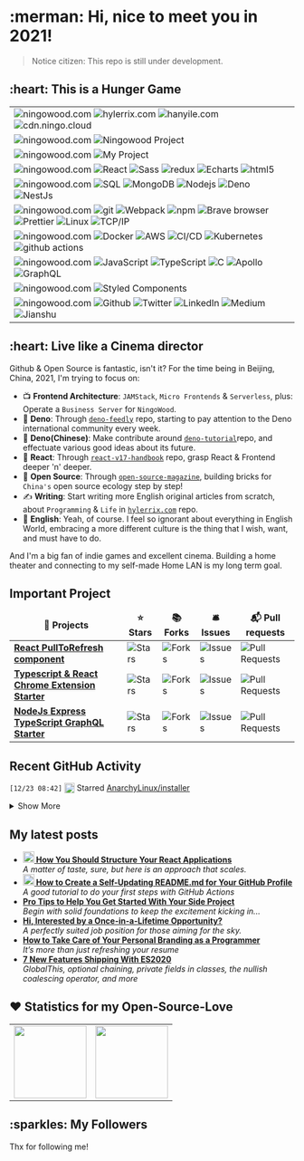 <h1>:merman: Hi, nice to meet you in 2021!</h1>

> Notice citizen: This repo is still under development.

<h2>:heart: This is a Hunger Game</h2>

<table cellspacing="0" cellpadding="0" style="border: none;">
  <tr>
    <td>
      <img alt="ningowood.com" src="https://img.shields.io/badge/-👉%20%20%20Website-000?" />
      <img alt="hylerrix.com" src="https://img.shields.io/badge/-🧬%20hylerrix.com-000?" />
      <img alt="hanyile.com" src="https://img.shields.io/badge/-🧬%20hanyile.com-000?" />
      <img alt="cdn.ningo.cloud" src="https://img.shields.io/badge/-🧬%20cdn.ningo.cloud-000?" />
    </td>
  </tr>
  <tr>
    <td>
      <img alt="ningowood.com" src="https://img.shields.io/badge/-👉%20%20%20Ningowood%20Project-000?" />
      <img alt="Ningowood Project" src="https://img.shields.io/badge/-🧬%20Ningowood%20Project-000?" />
    </td>
  </tr>
  <tr>
    <td>
      <img alt="ningowood.com" src="https://img.shields.io/badge/-👉%20%20%20Hylerrix%20Project-000?" />
      <img alt="My Project" src="https://img.shields.io/badge/-🧬%20My%20Project-000?" />
    </td>
  </tr>
  <tr>
    <td>
      <img alt="ningowood.com" src="https://img.shields.io/badge/-👉%20%20%20Frontend%20Skill-000?" />
      <img alt="React" src="https://img.shields.io/badge/-React-45b8d8?style=flat-square&logo=react&logoColor=white" />
      <img alt="Sass" src="https://img.shields.io/badge/-Sass-CC6699?style=flat-square&logo=sass&logoColor=white" />
      <img alt="redux" src="https://img.shields.io/badge/-Redux-764ABC?style=flat-square&logo=redux&logoColor=white" />
      <img alt="Echarts" src="https://img.shields.io/badge/-Echarts-F9A03C?style=flat-square&logo=echarts&logoColor=white" />
      <img alt="html5" src="https://img.shields.io/badge/-HTML5-E34F26?style=flat-square&logo=html5&logoColor=white" />
    </td>
  </tr>
  <tr>
    <td>
      <img alt="ningowood.com" src="https://img.shields.io/badge/-👉%20%20%20Backend%20Skill-000?" />
      <img alt="SQL" src="https://img.shields.io/badge/-SQL-000?&logo=MySQL&logoColor=4479A1" />
      <img alt="MongoDB" src="https://img.shields.io/badge/-MongoDB-13aa52?style=flat-square&logo=mongodb&logoColor=white" />
      <img alt="Nodejs" src="https://img.shields.io/badge/-Nodejs-43853d?style=flat-square&logo=Node.js&logoColor=white" />
      <img alt="Deno" src="https://img.shields.io/badge/-Deno-43853d?style=flat-square&logo=Deno&logoColor=white" />
      <img alt="NestJs" src="https://img.shields.io/badge/-NestJs-ea2845?style=flat-square&logo=nestjs&logoColor=white" />
    </td>
  </tr>
  <tr>
    <td>
      <img alt="ningowood.com" src="https://img.shields.io/badge/-👉%20%20%20Tooltain%20Skill-000?" />
      <img alt="git" src="https://img.shields.io/badge/-Git-F05032?style=flat-square&logo=git&logoColor=white" />
      <img alt="Webpack" src="https://img.shields.io/badge/-Webpack-8DD6F9?style=flat-square&logo=webpack&logoColor=white" />
      <img alt="npm" src="https://img.shields.io/badge/-NPM-CB3837?style=flat-square&logo=npm&logoColor=white" />
      <img alt="Brave browser" src="https://img.shields.io/badge/-Brave_Browser-FB542B?style=flat-square&logo=brave&logoColor=white" />
      <img alt="Prettier" src="https://img.shields.io/badge/-Prettier-F7B93E?style=flat-square&logo=prettier&logoColor=white" />
      <img alt="Linux" src="https://img.shields.io/badge/-Linux-000?&logo=Linux&logoColor=FCC624" />
      <img alt="TCP/IP" src="https://img.shields.io/badge/-TCP%2FIP-000?&logo=Cisco" />
    </td>
  </tr>
  <tr>
    <td>
      <img alt="ningowood.com" src="https://img.shields.io/badge/-👉%20%20%20Cloud%20Skill-000?" />
      <img alt="Docker" src="https://img.shields.io/badge/-Docker-46a2f1?style=flat-square&logo=docker&logoColor=white" />
      <img alt="AWS" src="https://img.shields.io/badge/-AWS-000?&logo=Amazon-AWS&logoColor=fff" />
      <img alt="CI/CD" src="https://img.shields.io/badge/-CI%2FCD-000?&logo=CircleCI&logoColor=fff" />
      <img alt="Kubernetes" src="https://img.shields.io/badge/-Kubernetes-000?&logo=Kubernetes" />
      <img alt="github actions" src="https://img.shields.io/badge/-Github_Actions-2088FF?style=flat-square&logo=github-actions&logoColor=white" />
    </td>
  </tr>
  <tr>
    <td>
      <img alt="ningowood.com" src="https://img.shields.io/badge/-👉%20%20%20Language%20Skill-000?" />
      <img alt="JavaScript" src="https://img.shields.io/badge/-JavaScript-000?&logo=JavaScript&logoColor=ddc508" />
      <img alt="TypeScript" src="https://img.shields.io/badge/-TypeScript-007ACC?style=flat-square&logo=typescript&logoColor=white" />
      <img alt="C" src="https://img.shields.io/badge/-C-000?&logo=C" />
      <img alt="Apollo" src="https://img.shields.io/badge/-Apollo%20GraphQL-311C87?style=flat-square&logo=apollo-graphql&logoColor=white" />
      <img alt="GraphQL" src="https://img.shields.io/badge/-GraphQL-E10098?style=flat-square&logo=graphql&logoColor=white" />
    </td>
  </tr>
  <tr>
    <td>
      <img alt="ningowood.com" src="https://img.shields.io/badge/-👉%20%20%20Want%20To%20Learn-000?" />
      <img alt="Styled Components" src="https://img.shields.io/badge/-Styled_Components-db7092?style=flat-square&logo=styled-components&logoColor=white" href="https://github.com/adamalston?tab=repositories&q=&type=&language=c"/>
    </td>
  </tr>
  <tr>
    <td>
      <img alt="ningowood.com" src="https://img.shields.io/badge/-👉%20%20%20The%20Other%20Side-000?" />
      <img alt="Github" src="https://img.shields.io/badge/-🧬%20Github-000?" />
      <img alt="Twitter" src="https://img.shields.io/badge/-🧬%20Twitter-000?" />
      <img alt="LinkedIn" src="https://img.shields.io/badge/-🧬%20LinkedIn-000?" />
      <img alt="Medium" src="https://img.shields.io/badge/-🧬%20Medium-000?" />
      <img alt="Jianshu" src="https://img.shields.io/badge/-🧬%20Jianshu-000?" />
    </td>
  </tr>
</table>

<h2>:heart: Live like a Cinema director</h2>

Github & Open Source is fantastic, isn't it? For the time being in Beijing, China, 2021, I'm trying to focus on:

* :tv: **Frontend Architecture**: `JAMStack`, `Micro Frontends` & `Serverless`, plus: Operate a `Business Server` for `NingoWood`.
* :sauropod: **Deno**: Through [`deno-feedly`](https://github.com/hylerrix/deno-feedly) repo, starting to pay attention to the Deno international community every week.
* :space_invader: **Deno(Chinese)**: Make contribute around [`deno-tutorial`](https://github.com/hylerrix/deno-tutorial)repo, and effectuate various good ideas about its future.
* :clown_face: **React**: Through [`react-v17-handbook`](https://github.com/hylerrix/react-v17-handbook) repo, grasp React & Frontend deeper 'n' deeper.
* :open_book: **Open Source**: Through [`open-source-magazine`](https://github.com/ningowood/open-source-magazine), building bricks for `China's` open source ecology step by step!
* :writing_hand: **Writing**: Start writing more English original articles from scratch, about `Programming` & `Life` in [`hylerrix.com`](https://github.com/hylerrix/hylerrix.com) repo.
* :art: **English**: Yeah, of course. I feel so ignorant about everything in English World, embracing a more different culture is the thing that I wish, want, and must have to do.

And I'm a big fan of indie games and excellent cinema. Building a home theater and connecting to my self-made Home LAN is my long term goal.

<h2>Important Project</h2>

<table cellspacing="0" cellpadding="0" style="border: none;">
  <thead align="center">
    <tr border: none;>
      <td><b>🎁 Projects</b></td>
      <td><b>⭐ Stars</b></td>
      <td><b>📚 Forks</b></td>
      <td><b>🛎 Issues</b></td>
      <td><b>📬 Pull requests</b></td>
    </tr>
  </thead>
  <tbody>
    <tr>
      <td><a href="https://github.com/thmsgbrt/react-simple-pull-to-refresh"><b>React PullToRefresh component</b></a></td>
      <td><img alt="Stars" src="https://img.shields.io/github/stars/thmsgbrt/react-simple-pull-to-refresh?style=flat-square&labelColor=343b41"/></td>
      <td><img alt="Forks" src="https://img.shields.io/github/forks/thmsgbrt/react-simple-pull-to-refresh?style=flat-square&labelColor=343b41"/></td>
      <td><img alt="Issues" src="https://img.shields.io/github/issues/thmsgbrt/react-simple-pull-to-refresh?style=flat-square&labelColor=343b41"/></td>
      <td><img alt="Pull Requests" src="https://img.shields.io/github/issues-pr/thmsgbrt/react-simple-pull-to-refresh?style=flat-square&labelColor=343b41"/></td>
    </tr>
	  <tr>
      <td><a href="https://github.com/thmsgbrt/Chrome-Extension-with-React-and-Typescript-Starter-Pack"><b>Typescript & React Chrome Extension Starter</b></a></td>
      <td><img alt="Stars" src="https://img.shields.io/github/stars/thmsgbrt/Chrome-Extension-with-React-and-Typescript-Starter-Pack?style=flat-square&labelColor=343b41"/></td>
      <td><img alt="Forks" src="https://img.shields.io/github/forks/thmsgbrt/Chrome-Extension-with-React-and-Typescript-Starter-Pack?style=flat-square&labelColor=343b41"/></td>
      <td><img alt="Issues" src="https://img.shields.io/github/issues/thmsgbrt/Chrome-Extension-with-React-and-Typescript-Starter-Pack?style=flat-square&labelColor=343b41"/></td>
      <td><img alt="Pull Requests" src="https://img.shields.io/github/issues-pr/thmsgbrt/Chrome-Extension-with-React-and-Typescript-Starter-Pack?style=flat-square&labelColor=343b41"/></td>
    </tr>
    <tr>
      <td><a href="https://github.com/thmsgbrt/nodejs-typescript-express-apollo-graphql-starter"><b>NodeJs Express TypeScript GraphQL Starter</b></a></td>
      <td><img alt="Stars" src="https://img.shields.io/github/stars/thmsgbrt/nodejs-typescript-express-apollo-graphql-starter?style=flat-square&labelColor=343b41"/></td>
      <td><img alt="Forks" src="https://img.shields.io/github/forks/thmsgbrt/nodejs-typescript-express-apollo-graphql-starter?style=flat-square&labelColor=343b41"/></td>
      <td><img alt="Issues" src="https://img.shields.io/github/issues/thmsgbrt/nodejs-typescript-express-apollo-graphql-starter?style=flat-square&labelColor=343b41"/></td>
      <td><img alt="Pull Requests" src="https://img.shields.io/github/issues-pr/thmsgbrt/nodejs-typescript-express-apollo-graphql-starter?style=flat-square&labelColor=343b41"/></td>
    </tr>
  </tbody>
</table>

<h2>Recent GitHub Activity</h2>

<!--START_SECTION:activity-->

`[12/23 08:42]` <img alt="⭐" src="https://github.com/cheesits456/github-activity-readme/raw/master/icons/star.png" align="top" height="18"> Starred [AnarchyLinux/installer](https://github.com/AnarchyLinux/installer) 

<details><summary>Show More</summary>

`[12/20 18:13]` <img alt="🗣" src="https://github.com/cheesits456/github-activity-readme/raw/master/icons/comment.png" align="top" height="18"> Commented on [`#9`](https://github.com//cheesits456/discord-ssh-bot/issues/9 'Can´t read property') in [cheesits456/discord-ssh-bot](https://github.com/cheesits456/discord-ssh-bot)
</details>

<!--END_SECTION:activity-->

<h2>My latest posts</h2>

<ul>
  <li><a href="https://medium.com/better-programming/how-you-should-structure-your-react-applications-e7dd32375a98"><b><img src="https://emojipedia-us.s3.dualstack.us-west-1.amazonaws.com/thumbs/240/apple/237/gear_2699.png" width="20" alt="new" /> How You Should Structure Your React Applications</b></a><br/><i>A matter of taste, sure, but here is an approach that scales.</i></li>
  <li><a href="https://medium.com/@th.guibert/how-to-create-a-self-updating-readme-md-for-your-github-profile-f8b05744ca91"><b><img src="https://emojipedia-us.s3.dualstack.us-west-1.amazonaws.com/thumbs/240/apple/237/fire_1f525.png" width="20" alt="new" /> How to Create a Self-Updating README.md for Your GitHub Profile</b></a><br/><i>A good tutorial to do your first steps with GitHub Actions</i></li>
  <li><a href="https://medium.com/better-programming/pro-tips-to-help-you-get-started-with-your-side-project-15d01b76e0d8"><b>Pro Tips to Help You Get Started With Your Side Project</b></a><br/><i>Begin with solid foundations to keep the excitement kicking in...</i></li>
  <li><a href="https://medium.com/dev-genius/hi-interested-by-a-once-in-a-lifetime-opportunity-1777c889127c"><b>Hi, Interested by a Once-in-a-Lifetime Opportunity?</b></a><br/><i>A perfectly suited job position for those aiming for the sky.</i></li>
  <li><a href="https://medium.com/better-programming/how-to-take-care-of-your-personal-branding-as-a-programmer-2d3aeba56cb9"><b>How to Take Care of Your Personal Branding as a Programmer</b></a><br/><i>It’s more than just refreshing your resume</i></li>
  <li><a href="https://medium.com/better-programming/8-new-features-shipping-with-es2020-7a2721f710fb"><b>7 New Features Shipping With ES2020</b></a><br/><i>GlobalThis, optional chaining, private fields in classes, the nullish coalescing operator, and more</i></li>
</ul>

## :heart: Statistics for my Open-Source-Love

<table cellspacing="0" cellpadding="0" style="border: none;">
  <tr>
    <td>
      <img height="128px" src="https://github-readme-stats.vercel.app/api?username=hylerrix&hide_title=true&hide_border=true&show_icons=true&count_private=true&line_height=21&text_color=000&icon_color=000&bg_color=0,ea6161,ffc64d,fffc4d,52fa5a&theme=graywhite" />
    </td>
    <td>
      <img height="128px" src="https://github-readme-stats.vercel.app/api/top-langs/?username=hylerrix&hide=html&hide_title=true&hide_border=true&layout=compact&langs_count=7&exclude_repo=comp426,Redventures-Movie-Quotes&text_color=000&icon_color=fff&bg_color=0,52fa5a,4dfcff,c64dff&theme=graywhite" />
    </td>
  </tr>
</table>

<h2>:sparkles: My Followers</h2>

Thx for following me!

<!--START_SECTION:top-followers-->

<!--END_SECTION:top-followers-->
